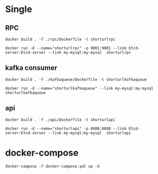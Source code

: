 # Single

## RPC
```
docker build . -f ./rpc/Dockerfile -t shorturlrpc

docker run -d --name="shorturlrpc" -p 9001:9001 --link Etcd-server:Etcd-server --link my-mysql:my-mysql  shorturlrpc 
```
 

## kafka consumer

```
docker build . -f ./kafkaqueue/Dockerfile -t shorturlkafkaqueue

docker run -d --name="shorturlkafkaqueue" --link my-mysql:my-mysql  shorturlkafkaqueue 
```

## api
```
docker build . -f ./api/Dockerfile -t shorturlapi

docker run -d --name="shorturlapi" -p 8888:8888 --link Etcd-server:Etcd-server --link my-mysql:my-mysql  shorturlapi 
```

# docker-compose
```
docker-compose -f docker-compose.yml up -d
```